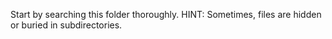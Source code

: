 Start by searching this folder thoroughly.
HINT: Sometimes, files are hidden or buried in subdirectories.
